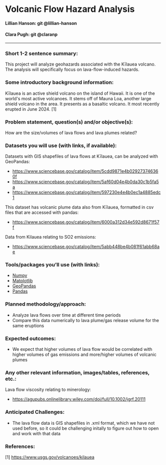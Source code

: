 # Volcanic Flow Hazard Analysis

#### Lillian Hanson: git @lillian-hanson
#### Clara Pugh: git @claranp
---

### Short 1-2 sentence summary:
This project will analyze geohazards associated with the Kīlauea volcano. The analysis will specifically focus on lava-flow-induced hazards. 

### Some introductory background information:
Kīlauea is an active shield volcano on the island of Hawaii. It is one of the world's most active volcanoes. It stems off of Mauna Loa, another large shield volcano in the area. It presents as a basaltic volcano. It most recently erupted in June 2024. [1] 

### Problem statement, question(s) and/or objective(s):
How are the size/volumes of lava flows and lava plumes related?

### Datasets you will use (with links, if available):

Datasets with GIS shapefiles of lava flows at Kīlauea, can be analyzed with GeoPandas:
- https://www.sciencebase.gov/catalog/item/5cdd9871e4b029273746360f
- https://www.sciencebase.gov/catalog/item/5af60d04e4b0da30c1b5fa5a
- https://www.sciencebase.gov/catalog/item/597230e4e4b0ec1a4885edc1

This dataset has volcanic plume data also from Kīlauea, formatted in csv files that are accessed with pandas: 
- https://www.sciencebase.gov/catalog/item/6000a312d34e592d8671f57f

Data from Kilauea relating to SO2 emissions: 
- https://www.sciencebase.gov/catalog/item/5abb448be4b081f61abb68ae



### Tools/packages you’ll use (with links):
- [Numpy](https://numpy.org/)
- [Matplotlib](https://matplotlib.org/)
- [GeoPandas](https://geopandas.org/en/stable/)
- [Pandas](https://pandas.pydata.org/)

### Planned methodology/approach:
- Analyze lava flows over time at different time periods
- Compare this data numerically to lava plume/gas release volume for the same eruptions

### Expected outcomes:
- We expect that higher volumes of lava flow would be correlated with higher volumes of gas emissions and more/higher volumes of volcanic plumes

### Any other relevant information, images/tables, references, etc.:
Lava flow viscosity relating to minerology:
- https://agupubs.onlinelibrary.wiley.com/doi/full/10.1002/jgrf.20111

### Anticipated Challenges:
- The lava flow data is GIS shapefiles in .xml format, which we have not used before, so it could be challenging initally to figure out how to open and work with that data

### References:
[1] https://www.usgs.gov/volcanoes/kilauea
